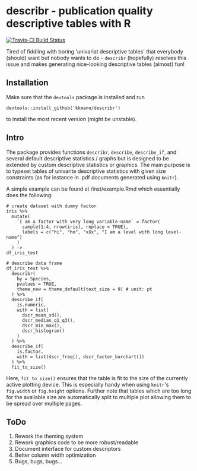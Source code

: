# describr - publication quality descriptive tables with R

[![Travis-CI Build Status](https://travis-ci.org/kkmann/describr.svg?branch=master)](https://travis-ci.org/kkmann/describr)

Tired of fiddling with boring 'univariat descriptive tables' that everybody (should) want but nobody wants to do - `describr` (hopefully) resolves this issue and makes generating nice-looking descriptive tables (almost) fun!

## Installation

Make sure that the `devtools` package is installed and run

    devtools::install_github('kkmann/describr')
    
to install the most recent version (might be unstable). 

## Intro

The package provides functions `describr`, `describe`, `describe_if`, and several default
descriptive statistics / graphs but is designed to be extended by custom descriptive 
statistics or graphics. 
The main purpose is to typeset tables of univarite descriptive statistics with given
size constraints (as for instance in .pdf documents generated using `knitr`).

A simple example can be found at /inst/example.Rmd which essentially does the following:
  
    # create dataset with dummy factor
    iris %>%
      mutate(
        `I am a factor with very long variable-name` = factor(
          sample(1:4, nrow(iris), replace = TRUE),
          labels = c("hi", "ho", "xXx", "I am a level with long level-name")
        )
      ) ->
    df_iris_test

    # describe data frame
    df_iris_test %>%
      describr(
        by = Species, 
        pvalues = TRUE,
        theme_new = theme_default(text_size = 9) # unit: pt
      ) %>%
      describe_if(
        is.numeric,
        with = list(
          dscr_mean_sd(),
          dscr_median_q1_q3(),
          dscr_min_max(),
          dscr_histogram()
        )
      ) %>%
      describe_if(
        is.factor,
        with = list(dscr_freq(), dscr_factor_barchart())
      ) %>%
      fit_to_size()
      
Here, `fit_to_size()` ensures that the table is fit to the size of the
currently active plotting device. 
This is especially handy when using `knitr`'s `fig.width` or `fig.height`
options.
Further note that tables which are too long for the available size are 
automatically split to multiple plot allowing them to be spread over 
multiple pages.


## ToDo

1. Rework the theming system
2. Rework graphics code to be more robust/readable 
3. Document interface for custom descriptors
4. Better column width optimization
5. Bugs, bugs, bugs...
